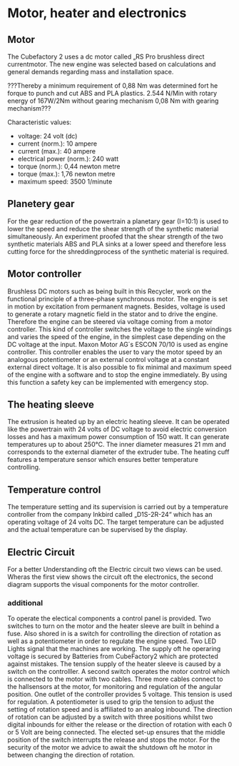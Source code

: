 # Motor, heater and electronics
## Motor
  The Cubefactory 2 uses a dc motor called „RS Pro brushless direct currentmotor. The new engine was selected based on calculations and general demands regarding mass and installation space.
  
???Thereby a minimum requirement of 0,88 Nm was determined fort he forque to punch and cut ABS and PLA plastics.
2.544 N/Min with rotary energy of 167W/2Nm without gearing mechanism
0,08 Nm with gearing mechanism???

Characteristic values:
+ voltage: 24 volt (dc)
+ current (norm.): 10 ampere
+ current (max.): 40 ampere
+ electrical power (norm.): 240 watt
+ torque (norm.): 0,44 newton metre
+ torque (max.): 1,76 newton metre
+ maximum speed: 3500 1/minute

## Planetery gear
  For the gear reduction of the powertrain a planetary gear (I=10:1) is used to lower the speed and reduce the shear strength of the synthetic material simultaneously. An experiment proofed that the shear strength of the two synthetic materials ABS and PLA sinks at a lower speed and therefore less cutting force for the shreddingprocess of the synthetic material is required.

## Motor controller
  Brushless DC motors such as being built in this Recycler, work on the functional principle of a three-phase synchronous motor. The engine is set in motion by excitation from permanent magnets. Besides, voltage is used to generate a rotary magnetic field in the stator and to drive the engine. Therefore the engine can be steered via voltage coming from a motor controller. This kind of controller switches the voltage to the single windings and varies the speed of the engine, in the simplest case depending on the DC voltage at the input.
Maxon Motor AG´s  ESCON 70/10 is used as engine controller. This controller enables the user to vary the motor speed by an analogous potentiometer or an external control voltage at a constant external direct voltage. It is also possible to fix minimal and maximum speed of the engine with a software and to stop the engine immediately. By using this function a safety key can be implemented with emergency stop.

## The heating sleeve
  The extrusion is heated up by an electric heating sleeve. It can be operated like the powertrain with 24 volts of DC voltage to avoid electric conversion losses and has a maximum power consumption of 150 watt. It can generate temperatures up to about 250°C. The inner diameter measures 21 mm and corresponds to the external diameter of the extruder tube. The heating cuff features a temperature sensor which ensures better temperature controlling.
  
## Temperature control
  The temperature setting and its supervision is carried out by a temperature controller from the company Inkbird called „D1S-2R-24“ which has an operating voltage of 24 volts DC. The target temperature can be adjusted and the actual temperature can be supervised by the display.
  
## Electric Circuit
  For a better Understanding oft the Electric circuit two views can be used.
Wheras the first view shows the circuit oft the electronics, the second diagram supports the visual components for the motor controller.

### additional
To operate the electical components a control panel is provided. Two switches to turn on the motor and the heater sleeve are built in behind a fuse. Also shored in is a switch for controlling the direction of rotation as well as a potentiometer in order to regulate the engine speed. Two LED Lights signal that the machines are working.
The supply oft he operaring voltage is secured by Batteries from CubeFactory2 which are protected against mistakes. The tension supply of the heater sleeve is caused by a switch on the controlller. A second switch operates the motor control which is connected to the motor with two cables. Three more cables connect to the hallsensors at the motor, for monitoring and regulation of the angular position. One outlet of the controller provides 5 voltage. This tension is used for regulation. A potentiometer is used to grip the tension to adjust the setting of rotation speed and is affiliated to an analog inbound.
The direction of rotation can be adjusted by a switch with three positions whilst two digital inbounds for either the release or the direction of rotation with each 0 or 5 Volt are being connected. The elected set-up ensures that the middle position of the switch interrupts the release and stops the motor. For the security of the motor we advice to await the shutdown oft he motor in between changing the direction of rotation.
